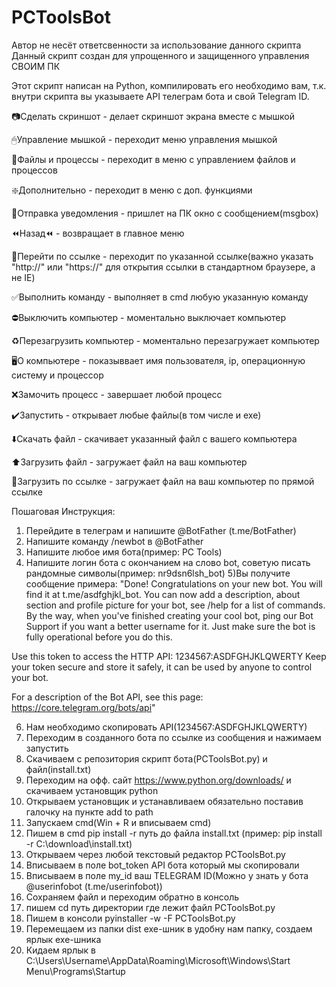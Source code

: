# PCToolsBot


Автор не несёт ответсвенности за использование данного скрипта
Данный скрипт создан для упрощенного и защищенного управления СВОИМ ПК

Этот скрипт написан на Python, компилировать его необходимо вам, т.к. внутри скрипта вы указываете API телеграм бота и свой Telegram ID.



 📷Сделать скриншот - делает скриншот экрана вместе с мышкой
 
 🖱Управление мышкой - переходит меню управления мышкой
 
 📂Файлы и процессы - переходит в меню с управлением файлов и процессов
 
 ❇️Дополнительно - переходит в меню с доп. функциями
 
 📩Отправка уведомления - пришлет на ПК окно с сообщением(msgbox)
 
 ⏪Назад⏪ - возвращает в главное меню

 
 🔗Перейти по ссылке - переходит по указанной ссылке(важно указать "http://" или "https://" для открытия ссылки в стандартном браузере, а не IE)
 
 ✅Выполнить команду - выполняет в cmd любую указанную команду
 
 ⛔️Выключить компьютер - моментально выключает компьютер
 
 ♻️Перезагрузить компьютер - моментально перезагружает компьютер
 
 🖥О компьютере - показыввает имя пользователя, ip, операционную систему и процессор

 
 ❌Замочить процесс - завершает любой процесс
 
 ✔️Запустить - открывает любые файлы(в том числе и exe)
 
 ⬇️Скачать файл - скачивает указанный файл с вашего компьютера
 
 ⬆️Загрузить файл - загружает файл на ваш компьютер
 
 🔗Загрузить по ссылке - загружает файл на ваш компьютер по прямой ссылке




Пошаговая Инструкция:
1) Перейдите в телеграм и напишите @BotFather (t.me/BotFather)
2) Напишите команду /newbot в @BotFather
3) Напишите любое имя бота(пример: PC Tools) 
4) Напишите логин бота с окончанием на слово bot, советую писать рандомные символы(пример: nr9dsn6lsh_bot)
5)Вы получите сообщение примера: 
 "Done! Congratulations on your new bot. You will find it at t.me/asdfghjkl_bot.
  You can now add a description, about section and profile picture for your bot, see /help for a list of commands.
  By the way, when you've finished creating your cool bot, ping our Bot Support if you want a better username for it.
  Just make sure the bot is fully operational before you do this.

  Use this token to access the HTTP API:
  1234567:ASDFGHJKLQWERTY
  Keep your token secure and store it safely, it can be used by anyone to control your bot.

  For a description of the Bot API, see this page: https://core.telegram.org/bots/api"
  
  6) Нам необходимо скопировать API(1234567:ASDFGHJKLQWERTY)
  7) Переходим в созданного бота по ссылке из сообщения и нажимаем запустить
  8) Скачиваем с репозитория скрипт бота(PCToolsBot.py) и фaйл(install.txt)
  9) Переходим на офф. сайт https://www.python.org/downloads/ и скачиваем установщик python
  10) Открываем установщик и устанавливаем обязательно поставив галочку на пункте add to path
  11) Запускаем cmd(Win + R и вписываем cmd) 
  12) Пишем в cmd pip install -r путь до файла install.txt (пример: pip install -r C:\download\install.txt)
  13) Открываем через любой текстовый редактор PCToolsBot.py
  14) Вписываем в поле bot_token API бота который мы скопировали
  15) Вписываем в поле my_id ваш TELEGRAM ID(Можно у знать у бота @userinfobot (t.me/userinfobot))
  16) Сохраняем файл и переходим обратно в консоль
  17) пишем cd путь директории где лежит файл PCToolsBot.py
  18) Пишем в консоли pyinstaller -w -F PCToolsBot.py
  19) Перемещаем из папки dist exe-шник в удобну нам папку, создаем ярлык exe-шника
  20) Кидаем ярлык в C:\Users\Username\AppData\Roaming\Microsoft\Windows\Start Menu\Programs\Startup
